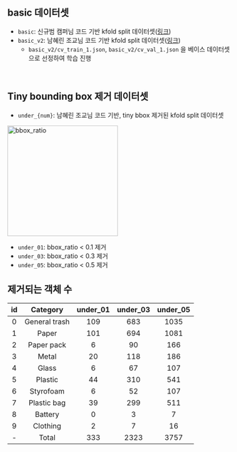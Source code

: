 ## basic 데이터셋

- `basic`: 신규범 캠퍼님 코드 기반 kfold split 데이터셋([링크](https://stages.ai/competitions/178/discussion/talk/post/1203))
- `basic_v2`: 남혜린 조교님 코드 기반 kfold split 데이터셋([링크](https://stages.ai/competitions/178/discussion/talk/post/1205))
  - `basic_v2/cv_train_1.json`, `basic_v2/cv_val_1.json` 을 베이스 데이터셋으로 선정하여 학습 진행


</br>

## Tiny bounding box 제거 데이터셋

- `under_{num}`: 남혜린 조교님 코드 기반, tiny bbox 제거된 kfold split 데이터셋

<img width="248" alt="bbox_ratio" src="https://user-images.githubusercontent.com/63924704/159717730-7682c1ea-07ed-404b-bff7-19c1ca5009b4.png">

- `under_01`: bbox_ratio < 0.1 제거
- `under_03`: bbox_ratio < 0.3 제거
- `under_05`: bbox_ratio < 0.5 제거

## 제거되는 객체 수

| **id** 	| **Category** 	| **under_01** 	| **under_03** 	| **under_05** 	|
|:---:	|:---:	|:---:	|:---:	|:---:	|
| 0 	| General trash 	| 109 	| 683 	| 1035 	|
| 1 	| Paper 	| 101 	| 694 	| 1081 	|
| 2 	| Paper pack 	| 6 	| 90 	| 166 	|
| 3 	| Metal 	| 20 	| 118 	| 186 	|
| 4 	| Glass 	| 6 	| 67 	| 107 	|
| 5 	| Plastic 	| 44 	| 310 	| 541 	|
| 6 	| Styrofoam 	| 6 	| 52 	| 107 	|
| 7 	| Plastic bag 	| 39 	| 299 	| 511 	|
| 8 	| Battery 	| 0 	| 3 	| 7 	|
| 9 	| Clothing 	| 2 	| 7 	| 16 	|
| - 	| Total 	| 333 	| 2323 	| 3757 	|
